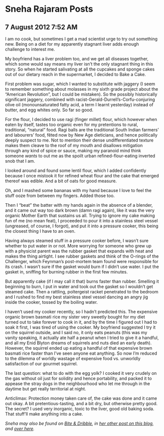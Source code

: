 # Sneha Rajaram Posts
## 7 August 2012 7:52 AM

I am no cook, but sometimes I get a mad scientist urge to try out something new. Being on a diet for my apparently stagnant liver adds enough challenge to interest me.



My boyfriend has a liver problem too, and we get all diseases together, which some would say means my liver isn’t the only stagnant thing in this story. So when he started salivating at all the cupcakes and sponge cakes out of our dietary reach in the supermarket, I decided to Bake a Cake.



First problem was sugar, which I wanted to substitute with jaggery (I seem to remember something about molasses in my sixth grade project about the “American Revolution”, but I could be mistaken). So the possibly historically significant jaggery, combined with racist-Gerald-Durrell’s-Corfu-conjuring olive oil (monounsaturated fatty acid, a term I learnt yesterday) instead of butter, and egg whites only. So far so good.



For the flour, I decided to use ragi (finger millet) flour, which however when eaten by itself, tastes too organic even for my pretentions to rural, traditional, “natural” food. Ragi balls are the traditional South Indian farmers’ and labourers’ food, fêted now by New Age dieticians, and hence politically deeply suspect to me. Not to mention their dense undifferentiated texture makes them cleave to the roof of my mouth and disallows mitigation through any kind of spice or sauce, making my paranoid mind think someone _wants_ to out me as the spoilt urban refined-flour-eating inverted snob that I am.



I looked around and found some lentil flour, which I added confidently because I once mistook it for refined wheat flour and the cake that emerged thereof was edible. And a bit of oats for good measure.



Oh, and I mashed some bananas with my hand because I love to feel the stuff ooze from between my fingers. Added those too.



Then I “beat” the batter with my hands again in the absence of a blender, and it came out way too dark brown (damn ragi again), like it was the very organic Mother Earth that sustains us all. Trying to ignore my cake making fun of me (no mean feat), I proceeded to pour it into a stainless steel vessel (ungreased, of course, I forgot), and put it into a pressure cooker, this being the closest thing I have to an oven.



Having always steamed stuff in a pressure cooker before, I wasn’t sure whether to put water in or not. More worrying for someone who grew up with a physicist parent was the rubber gasket that expands with heat and makes the thing airtight. I see rubber gaskets and think of the O-rings of the Challenger, which Feynman’s post-mortem team found were responsible for its crash. I wasn’t sure if the gasket would burn if I didn’t use water. I put the gasket in, sniffing for burning rubber in the first few minutes.



But apparently cake (if I may call it that) burns faster than rubber. Smelling it beginning to burn, I put in water and took out the gasket so I wouldn’t get steamed cake. Then a rattling, poltergeist racket penetrated to the bedroom and I rushed to find my best stainless steel vessel dancing an angry jig inside the cooker, tossed by the boiling water.



I haven’t used my cooker recently, so I hadn’t predicted this. The expensive organic brown basmati rice my sister very sweetly bought for my diet turned out to take forever to cook in it, and by the time I figured out I had to soak it first, I was tired of using the cooker. My boyfriend suggested I try it on the squirrel outside, and I said no, it only eats peanuts (this was my vanity speaking, it actually ate half a peanut when I tried to give it a handful, and all my Enid Blyton dreams of squirrels and nuts died an early death). However, the squirrel ended up eating a handful of that expensive brown basmati rice faster than I’ve seen anyone eat anything. So now I’m reduced to the dilemma of worldly wastage of expensive food vs. unworldly satisfaction of our gourmet squirrel.



The last question: what to do with the egg yolk? I cooked it very crudely on the gas without oil just for solidity and hence portability, and packed it to appease the stray dogs in the neighbourhood who let me through in the daytime but get really territorial at night.



Anticlimax: Protection money taken care of, the cake was done and it came out okay. A bit pretentious-tasting, and a bit dry, but otherwise pretty good. The secret? I used very inorganic, toxic to the liver, good old baking soda. That stuff’ll make anything into a cake.

_Sneha may also be found on [Bite & Dribble][1], in [her other post on this blog][2], and [over here][3]._

   [1]: http://bitedribble.wordpress.com/
   [2]: http://postgradpancakes.blogspot.in/2012/02/guest-post-by-sneha-rajaram.html
   [3]: http://www.tehelka.com/story_main51.asp?filename=Ws281211Rogue.asp
